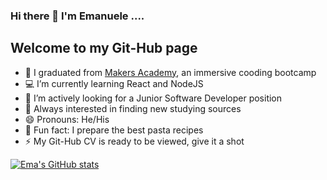 ### Hi there 👋 I'm Emanuele ....

## Welcome to my Git-Hub page 



- :blue_book: I graduated from [Makers Academy](https://www.makers.tech), an immersive cooding bootcamp
- :computer: I’m currently learning React and NodeJS
- :office: I’m actively looking for a Junior Software Developer position
- 🤔 Always interested in finding new studying sources
- 😄 Pronouns: He/His
- :spaghetti: Fun fact: I prepare the best pasta recipes
- ⚡ My Git-Hub CV is ready to be viewed, give it a shot

[![Ema's GitHub stats](https://github-readme-stats.vercel.app/api?username=Emanuele-20)](https://github.com/anuraghazra/github-readme-stats)

